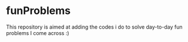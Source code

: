 # funProblems

This repository is aimed at adding the codes i do to solve day-to-day fun problems I come across :) 
